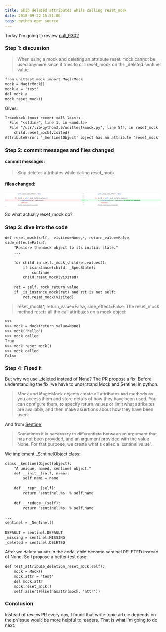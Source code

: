 ```yaml
---
title: Skip deleted attributes while calling reset_mock
date: 2018-09-22 15:51:00
tags: python open source
---
```


Today I'm going to review [pull_9302](https://github.com/python/cpython/pull/9302)


### Step 1: discussion
> When using a mock and deleting an attribute reset_mock cannot be used anymore since it tries to call reset_mock on the _deleted sentinel value.

    from unittest.mock import MagicMock
    mock = MagicMock()
    mock.a = 'test'
    del mock.a
    mock.reset_mock()

Gives:

    Traceback (most recent call last):
      File "<stdin>", line 1, in <module>
      File "/usr/lib/python3.5/unittest/mock.py", line 544, in reset_mock
        child.reset_mock(visited)
    AttributeError: '_SentinelObject' object has no attribute 'reset_mock'

### Step 2: commit messages and files changed
#### commit messages:
> Skip deleted attributes while calling reset_mock

#### files changed:

![pull_9302](https://raw.githubusercontent.com/Windsooon/blog/master/imgs/30days/day3_pull_9302.png)

So what actually reset_mock do?

### Step 3: dive into the code

    def reset_mock(self,  visited=None,*, return_value=False, side_effect=False):
        "Restore the mock object to its initial state."
        ...

        for child in self._mock_children.values():
            if isinstance(child, _SpecState):
                continue
            child.reset_mock(visited)

        ret = self._mock_return_value
        if _is_instance_mock(ret) and ret is not self:
            ret.reset_mock(visited)

> reset_mock(*, return_value=False, side_effect=False)
> The reset_mock method resets all the call attributes on a mock object:

    >>>
    >>> mock = Mock(return_value=None)
    >>> mock('hello')
    >>> mock.called
    True
    >>> mock.reset_mock()
    >>> mock.called
    False

### Step 4: Fixed it
But why we use _deleted instead of None? The PR propose a fix. Before understanding the fix, we have to understand Mock and Sentinel in python. 

> Mock and MagicMock objects create all attributes and methods as you access them and store details of how they have been used. You can configure them, to specify return values or limit what attributes are available, and then make assertions about how they have been used:

And from [Sentinel](https://www.revsys.com/tidbits/sentinel-values-python/)

> Sometimes it is necessary to differentiate between an argument that has not been provided, and an argument provided with the value None. For that purpose, we create what's called a 'sentinel value'.

We implement _SentinelObject class:

    class _SentinelObject(object):
        "A unique, named, sentinel object."
        def __init__(self, name):
            self.name = name

        def __repr__(self):
            return 'sentinel.%s' % self.name

        def __reduce__(self):
            return 'sentinel.%s' % self.name

    ...
    sentinel = _Sentinel()

    DEFAULT = sentinel.DEFAULT
    _missing = sentinel.MISSING
    _deleted = sentinel.DELETED
 
After we delete an attr in the code, child become sentinel.DELETED instead of None. So I propose a better test case:

    def test_attribute_deletion_reset_mock(self):
        mock = Mock()
        mock.attr = 'test'
        del mock.attr
        mock.reset_mock()
        self.assertFalse(hasattr(mock, 'attr'))

### Conclusion
Instead of review PR every day, I found that write topic article depends on the pr/issue would be more helpful to readers. That is what I'm going to do next.
